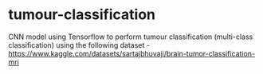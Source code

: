 # tumour-classification
CNN model using Tensorflow to perform tumour classification (multi-class classification) using the following dataset - 
https://www.kaggle.com/datasets/sartajbhuvaji/brain-tumor-classification-mri
